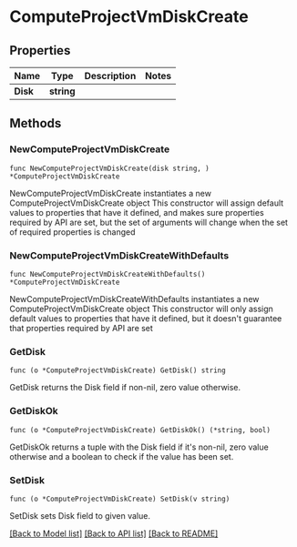 # ComputeProjectVmDiskCreate

## Properties

Name | Type | Description | Notes
------------ | ------------- | ------------- | -------------
**Disk** | **string** |  | 

## Methods

### NewComputeProjectVmDiskCreate

`func NewComputeProjectVmDiskCreate(disk string, ) *ComputeProjectVmDiskCreate`

NewComputeProjectVmDiskCreate instantiates a new ComputeProjectVmDiskCreate object
This constructor will assign default values to properties that have it defined,
and makes sure properties required by API are set, but the set of arguments
will change when the set of required properties is changed

### NewComputeProjectVmDiskCreateWithDefaults

`func NewComputeProjectVmDiskCreateWithDefaults() *ComputeProjectVmDiskCreate`

NewComputeProjectVmDiskCreateWithDefaults instantiates a new ComputeProjectVmDiskCreate object
This constructor will only assign default values to properties that have it defined,
but it doesn't guarantee that properties required by API are set

### GetDisk

`func (o *ComputeProjectVmDiskCreate) GetDisk() string`

GetDisk returns the Disk field if non-nil, zero value otherwise.

### GetDiskOk

`func (o *ComputeProjectVmDiskCreate) GetDiskOk() (*string, bool)`

GetDiskOk returns a tuple with the Disk field if it's non-nil, zero value otherwise
and a boolean to check if the value has been set.

### SetDisk

`func (o *ComputeProjectVmDiskCreate) SetDisk(v string)`

SetDisk sets Disk field to given value.



[[Back to Model list]](../README.md#documentation-for-models) [[Back to API list]](../README.md#documentation-for-api-endpoints) [[Back to README]](../README.md)


